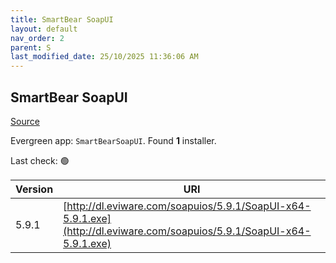 ```yaml
---
title: SmartBear SoapUI
layout: default
nav_order: 2
parent: S
last_modified_date: 25/10/2025 11:36:06 AM
---
```


## SmartBear SoapUI

[Source](https://www.soapui.org/)

Evergreen app: `SmartBearSoapUI`. Found **1** installer.

Last check: 🟢

| Version | URI                                                                                                                    |
| ------- | ---------------------------------------------------------------------------------------------------------------------- |
| 5.9.1   | [http://dl.eviware.com/soapuios/5.9.1/SoapUI-x64-5.9.1.exe](http://dl.eviware.com/soapuios/5.9.1/SoapUI-x64-5.9.1.exe) |
